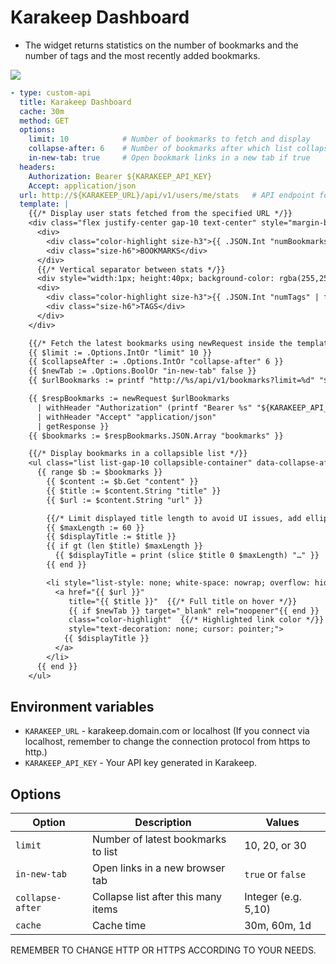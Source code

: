 # Karakeep Dashboard
- The widget returns statistics on the number of bookmarks and the number of tags and the most recently added bookmarks.

![](preview.png)

```yaml
- type: custom-api
  title: Karakeep Dashboard
  cache: 30m
  method: GET
  options:
    limit: 10            # Number of bookmarks to fetch and display
    collapse-after: 6    # Number of bookmarks after which list collapses
    in-new-tab: true     # Open bookmark links in a new tab if true
  headers:
    Authorization: Bearer ${KARAKEEP_API_KEY}
    Accept: application/json
  url: http://${KARAKEEP_URL}/api/v1/users/me/stats   # API endpoint for user stats
  template: |
    {{/* Display user stats fetched from the specified URL */}}
    <div class="flex justify-center gap-10 text-center" style="margin-bottom:1rem;">
      <div>
        <div class="color-highlight size-h3">{{ .JSON.Int "numBookmarks" | formatNumber }}</div>
        <div class="size-h6">BOOKMARKS</div>
      </div>
      {{/* Vertical separator between stats */}}
      <div style="width:1px; height:40px; background-color: rgba(255,255,255,0.2);"></div>
      <div>
        <div class="color-highlight size-h3">{{ .JSON.Int "numTags" | formatNumber }}</div>
        <div class="size-h6">TAGS</div>
      </div>
    </div>

    {{/* Fetch the latest bookmarks using newRequest inside the template */}}
    {{ $limit := .Options.IntOr "limit" 10 }}
    {{ $collapseAfter := .Options.IntOr "collapse-after" 6 }}
    {{ $newTab := .Options.BoolOr "in-new-tab" false }}
    {{ $urlBookmarks := printf "http://%s/api/v1/bookmarks?limit=%d" "${KARAKEEP_URL}" $limit }}

    {{ $respBookmarks := newRequest $urlBookmarks
      | withHeader "Authorization" (printf "Bearer %s" "${KARAKEEP_API_KEY}")
      | withHeader "Accept" "application/json"
      | getResponse }}
    {{ $bookmarks := $respBookmarks.JSON.Array "bookmarks" }}

    {{/* Display bookmarks in a collapsible list */}}
    <ul class="list list-gap-10 collapsible-container" data-collapse-after="{{ $collapseAfter }}" style="max-width: 100%; overflow-x: hidden; font-size: 1em; line-height: 1.3em; padding-left: 0; margin: 0;">
      {{ range $b := $bookmarks }}
        {{ $content := $b.Get "content" }}
        {{ $title := $content.String "title" }}
        {{ $url := $content.String "url" }}

        {{/* Limit displayed title length to avoid UI issues, add ellipsis if truncated */}}
        {{ $maxLength := 60 }}
        {{ $displayTitle := $title }}
        {{ if gt (len $title) $maxLength }}
          {{ $displayTitle = print (slice $title 0 $maxLength) "…" }}
        {{ end }}

        <li style="list-style: none; white-space: nowrap; overflow: hidden; text-overflow: ellipsis;">
          <a href="{{ $url }}"
             title="{{ $title }}"  {{/* Full title on hover */}}
             {{ if $newTab }} target="_blank" rel="noopener"{{ end }}
             class="color-highlight"  {{/* Highlighted link color */}}
             style="text-decoration: none; cursor: pointer;">
            {{ $displayTitle }}
          </a>
        </li>
      {{ end }}
    </ul>
```

## Environment variables
- `KARAKEEP_URL` - karakeep.domain.com or localhost (If you connect via localhost, remember to change the connection protocol from https to http.) 
- `KARAKEEP_API_KEY` - Your API key generated in Karakeep.

## Options

| Option          | Description                                   | Values             |
|-----------------|-----------------------------------------------|--------------------|
| `limit`         | Number of latest bookmarks to list            | 10, 20, or 30      |
| `in-new-tab`    | Open links in a new browser tab                | `true` or `false`  |
| `collapse-after`| Collapse list after this many items            | Integer (e.g. 5,10)|
| `cache`         | Cache time                                     | 30m, 60m, 1d       |

REMEMBER TO CHANGE HTTP OR HTTPS ACCORDING TO YOUR NEEDS.
